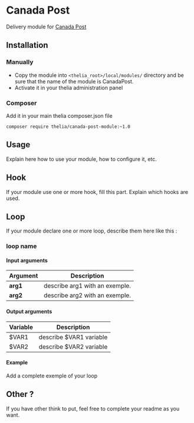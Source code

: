# Canada Post

Delivery module for [Canada Post](http://www.canadapost.ca) 

## Installation

### Manually

* Copy the module into ```<thelia_root>/local/modules/``` directory and be sure that the name of the module is CanadaPost.
* Activate it in your thelia administration panel

### Composer

Add it in your main thelia composer.json file

```
composer require thelia/canada-post-module:~1.0
```

## Usage

Explain here how to use your module, how to configure it, etc.

## Hook

If your module use one or more hook, fill this part. Explain which hooks are used.


## Loop

If your module declare one or more loop, describe them here like this :

### loop name

#### Input arguments

|Argument |Description |
|---      |--- |
|**arg1** | describe arg1 with an exemple. |
|**arg2** | describe arg2 with an exemple. |

#### Output arguments

|Variable   |Description |
|---        |--- |
|$VAR1    | describe $VAR1 variable |
|$VAR2    | describe $VAR2 variable |

#### Example

Add a complete exemple of your loop


## Other ?

If you have other think to put, feel free to complete your readme as you want.
